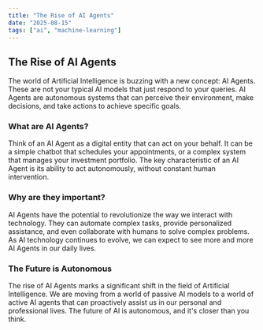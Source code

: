 ```yaml
---
title: "The Rise of AI Agents"
date: "2025-08-15"
tags: ["ai", "machine-learning"]
---
```


## The Rise of AI Agents

The world of Artificial Intelligence is buzzing with a new concept: AI Agents. These are not your typical AI models that just respond to your queries. AI Agents are autonomous systems that can perceive their environment, make decisions, and take actions to achieve specific goals.

### What are AI Agents?

Think of an AI Agent as a digital entity that can act on your behalf. It can be a simple chatbot that schedules your appointments, or a complex system that manages your investment portfolio. The key characteristic of an AI Agent is its ability to act autonomously, without constant human intervention.

### Why are they important?

AI Agents have the potential to revolutionize the way we interact with technology. They can automate complex tasks, provide personalized assistance, and even collaborate with humans to solve complex problems. As AI technology continues to evolve, we can expect to see more and more AI Agents in our daily lives.

### The Future is Autonomous

The rise of AI Agents marks a significant shift in the field of Artificial Intelligence. We are moving from a world of passive AI models to a world of active AI agents that can proactively assist us in our personal and professional lives. The future of AI is autonomous, and it's closer than you think.
